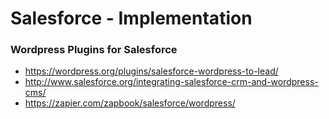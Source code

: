 # Salesforce - Implementation

### Wordpress Plugins for Salesforce
 * https://wordpress.org/plugins/salesforce-wordpress-to-lead/
 * http://www.salesforce.org/integrating-salesforce-crm-and-wordpress-cms/
 * https://zapier.com/zapbook/salesforce/wordpress/
 
 
 
